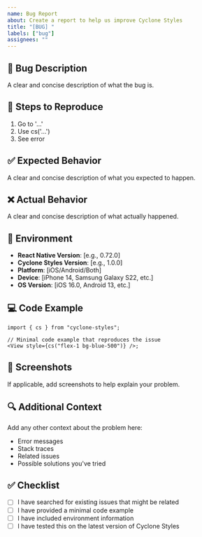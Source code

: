 ```yaml
---
name: Bug Report
about: Create a report to help us improve Cyclone Styles
title: "[BUG] "
labels: ["bug"]
assignees: ""
---
```


## 🐛 Bug Description

A clear and concise description of what the bug is.

## 🔄 Steps to Reproduce

1. Go to '...'
2. Use cs('...')
3. See error

## ✅ Expected Behavior

A clear and concise description of what you expected to happen.

## ❌ Actual Behavior

A clear and concise description of what actually happened.

## 📱 Environment

- **React Native Version**: [e.g., 0.72.0]
- **Cyclone Styles Version**: [e.g., 1.0.0]
- **Platform**: [iOS/Android/Both]
- **Device**: [iPhone 14, Samsung Galaxy S22, etc.]
- **OS Version**: [iOS 16.0, Android 13, etc.]

## 💻 Code Example

```tsx
import { cs } from "cyclone-styles";

// Minimal code example that reproduces the issue
<View style={cs("flex-1 bg-blue-500")} />;
```

## 📸 Screenshots

If applicable, add screenshots to help explain your problem.

## 🔍 Additional Context

Add any other context about the problem here:

- Error messages
- Stack traces
- Related issues
- Possible solutions you've tried

## ✅ Checklist

- [ ] I have searched for existing issues that might be related
- [ ] I have provided a minimal code example
- [ ] I have included environment information
- [ ] I have tested this on the latest version of Cyclone Styles
